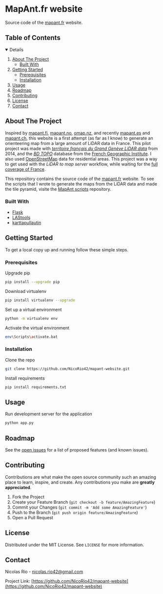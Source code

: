# MapAnt.fr website

Source code of the [mapant.fr](http://mapant.fr/) website.

<!-- TABLE OF CONTENTS -->
## Table of Contents
<details open="open">
  <ol>
    <li>
      <a href="#about-the-project">About The Project</a>
      <ul>
        <li><a href="#built-with">Built With</a></li>
      </ul>
    </li>
    <li>
      <a href="#getting-started">Getting Started</a>
      <ul>
        <li><a href="#prerequisites">Prerequisites</a></li>
        <li><a href="#installation">Installation</a></li>
      </ul>
    </li>
    <li><a href="#usage">Usage</a></li>
    <li><a href="#roadmap">Roadmap</a></li>
    <li><a href="#contributing">Contributing</a></li>
    <li><a href="#license">License</a></li>
    <li><a href="#contact">Contact</a></li>
  </ol>
</details>



<!-- ABOUT THE PROJECT -->
## About The Project

Inspired by [mapant.fi](http://mapant.fi), [mapant.no](http://mapant.no), [omap.nz](http://omap.nz), and recently [mapant.es](http://mapant.es) and [mapant.ch](https://mapant.ch/), this website is a first attempt (as far as I know) to generate an orienteering map from a large amount of LiDAR data in France. This pilot project was made with *[territoire français du Grand Genève LiDAR data](https://www.data.gouv.fr/fr/datasets/carroyage-des-dalles-des-points-lidar-2014-territoire-francais-grand-geneve/)* from 2014, and the *[BD TOPO](https://geoservices.ign.fr/documentation/diffusion/telechargement-donnees-libres.html#bd-topo)* database from the [French Geographic Institute](https://www.ign.fr/). I also used [OpenStreetMap](https://www.openstreetmap.org) data for residential areas. This project was a way to get used with the *LiDAR to map server* workflow, while waiting for the [full coverage of France](https://www.ign.fr/institut/nos-activites/lidar-hd-une-couverture-nationale-dici-2025).

This repository contains the source code of the [mapant.fr](http://mapant.fr/) website. To see the scripts that I wrote to generate the maps from the LiDAR data and made the tile pyramid, visite the [MapAnt scripts](https://github.com/NicoRio42/mapant-scripts) repository.

### Built With

* [Flask](https://flask.palletsprojects.com/en/2.0.x/)
* [LAStools](https://rapidlasso.com/LAStools/)
* [karttapullautin](http://www.routegadget.net/karttapullautin/)


<!-- GETTING STARTED -->
## Getting Started

To get a local copy up and running follow these simple steps.

### Prerequisites

Upgrade pip
```sh
pip install --upgrade pip
```
Download virtualenv
```sh
pip install virtualenv --upgrade
```
Set up a virtual environment
```sh
python -m virtualenv env
```
Activate the virtual environment
```sh
env\Scripts\activate.bat
```

### Installation

Clone the repo
```sh
git clone https://github.com/NicoRio42/mapant-website.git
```
Install requirements
```sh
pip install requirements.txt
```

<!-- USAGE -->
## Usage

Run development server for the application
```sh
python app.py
```


<!-- ROADMAP -->
## Roadmap

See the [open issues](https://github.com/NicoRio42/mapant-website/issues) for a list of proposed features (and known issues).



<!-- CONTRIBUTING -->
## Contributing

Contributions are what make the open source community such an amazing place to learn, inspire, and create. Any contributions you make are **greatly appreciated**.

1. Fork the Project
2. Create your Feature Branch (`git checkout -b feature/AmazingFeature`)
3. Commit your Changes (`git commit -m 'Add some AmazingFeature'`)
4. Push to the Branch (`git push origin feature/AmazingFeature`)
5. Open a Pull Request



<!-- LICENSE -->
## License

Distributed under the MIT License. See `LICENSE` for more information.



<!-- CONTACT -->
## Contact

Nicolas Rio - nicolas.rio42@gmail.com

Project Link: [https://github.com/NicoRio42/mapant-website](https://github.com/NicoRio42/mapant-website)